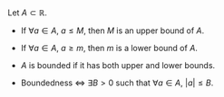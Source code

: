 Let $A \subset \mathbb{R}$.

- If $\forall a \in A$, $a \leq M$, then $M$ is an upper bound of $A$.
    
- If $\forall a \in A$, $a \geq m$, then $m$ is a lower bound of $A$.
    
- $A$ is bounded if it has both upper and lower bounds.
    
- Boundedness $\iff$ $\exists B > 0$ such that $\forall a \in A$, $|a| \leq B$.